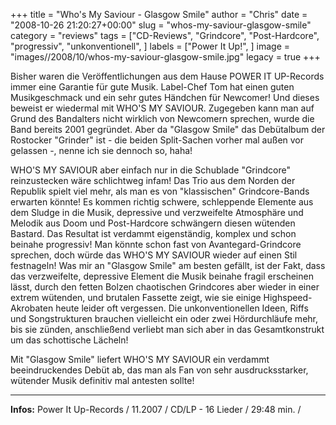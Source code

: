 +++
title = "Who's My Saviour - Glasgow Smile"
author = "Chris"
date = "2008-10-26 21:20:27+00:00"
slug = "whos-my-saviour-glasgow-smile"
category = "reviews"
tags = ["CD-Reviews", "Grindcore", "Post-Hardcore", "progressiv", "unkonventionell", ]
labels = ["Power It Up!", ]
image = "images//2008/10/whos-my-saviour-glasgow-smile.jpg"
legacy = true
+++


Bisher waren die Veröffentlichungen aus dem Hause POWER IT UP-Records immer eine Garantie für gute Musik. Label-Chef Tom hat einen guten Musikgeschmack und ein sehr gutes Händchen für Newcomer! Und dieses beweist er wiedermal mit WHO'S MY SAVIOUR. Zugegeben kann man auf Grund des Bandalters nicht wirklich von Newcomern sprechen, wurde die Band bereits 2001 gegründet. Aber da "Glasgow Smile" das Debütalbum der Rostocker "Grinder" ist - die beiden Split-Sachen vorher mal außen vor gelassen -, nenne ich sie dennoch so, haha!

WHO'S MY SAVIOUR aber einfach nur in die Schublade "Grindcore" reinzustecken wäre schlichtweg infam! Das Trio aus dem Norden der Republik spielt viel mehr, als man es von "klassischen" Grindcore-Bands erwarten könnte! Es kommen richtig schwere, schleppende Elemente aus dem Sludge in die Musik, depressive und verzweifelte Atmosphäre und Melodik aus Doom und Post-Hardcore schwängern diesen wütenden Bastard. Das Resultat ist verdammt eigenständig, komplex und schon beinahe progressiv! Man könnte schon fast von Avantegard-Grindcore sprechen, doch würde das WHO'S MY SAVIOUR wieder auf einen Stil festnageln!
Was mir an "Glasgow Smile" am besten gefällt, ist der Fakt, dass das verzweifelte, depressive Element die Musik beinahe fragil erscheinen lässt, durch den fetten Bolzen chaotischen Grindcores aber wieder in einer extrem wütenden, und brutalen Fassette zeigt, wie sie einige Highspeed-Akrobaten heute leider oft vergessen. Die unkonventionellen Ideen, Riffs und Songstrukturen brauchen vielleicht ein oder zwei Hördurchläufe mehr, bis sie zünden, anschließend verliebt man sich aber in das Gesamtkonstrukt um das schottische Lächeln!

Mit "Glasgow Smile" liefert WHO'S MY SAVIOUR ein verdammt beeindruckendes Debüt ab, das man als Fan von sehr ausdrucksstarker, wütender Musik definitiv mal antesten sollte!





---
**Infos:**
Power It Up-Records / 11.2007 / 
CD/LP - 16 Lieder / 29:48 min. / 
